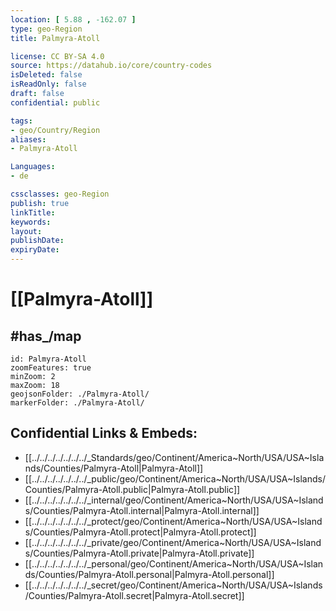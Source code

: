 ```yaml
---
location: [ 5.88 , -162.07 ] 
type: geo-Region
title: Palmyra-Atoll

license: CC BY-SA 4.0
source: https://datahub.io/core/country-codes
isDeleted: false
isReadOnly: false
draft: false
confidential: public

tags:
- geo/Country/Region
aliases:
- Palmyra-Atoll

Languages:
- de

cssclasses: geo-Region
publish: true
linkTitle: 
keywords: 
layout: 
publishDate: 
expiryDate: 
---
```


# [[Palmyra-Atoll]] 

## #has_/map 


```leaflet
id: Palmyra-Atoll
zoomFeatures: true 
minZoom: 2 
maxZoom: 18
geojsonFolder: ./Palmyra-Atoll/
markerFolder: ./Palmyra-Atoll/
```


## Confidential Links & Embeds: 
- [[../../../../../../../_Standards/geo/Continent/America~North/USA/USA~Islands/Counties/Palmyra-Atoll|Palmyra-Atoll]] 
- [[../../../../../../../_public/geo/Continent/America~North/USA/USA~Islands/Counties/Palmyra-Atoll.public|Palmyra-Atoll.public]] 
- [[../../../../../../../_internal/geo/Continent/America~North/USA/USA~Islands/Counties/Palmyra-Atoll.internal|Palmyra-Atoll.internal]] 
- [[../../../../../../../_protect/geo/Continent/America~North/USA/USA~Islands/Counties/Palmyra-Atoll.protect|Palmyra-Atoll.protect]] 
- [[../../../../../../../_private/geo/Continent/America~North/USA/USA~Islands/Counties/Palmyra-Atoll.private|Palmyra-Atoll.private]] 
- [[../../../../../../../_personal/geo/Continent/America~North/USA/USA~Islands/Counties/Palmyra-Atoll.personal|Palmyra-Atoll.personal]] 
- [[../../../../../../../_secret/geo/Continent/America~North/USA/USA~Islands/Counties/Palmyra-Atoll.secret|Palmyra-Atoll.secret]] 

